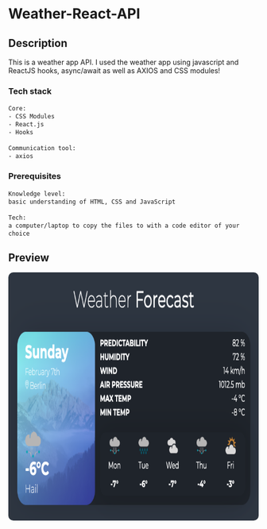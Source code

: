 # Weather-React-API

## Description
<p> This is a weather app API. I used the weather app using javascript and ReactJS hooks, async/await as well as AXIOS and CSS modules!


### Tech stack

```
Core:
- CSS Modules
- React.js
- Hooks

Communication tool:
- axios
```

### Prerequisites

```
Knowledge level:
basic understanding of HTML, CSS and JavaScript

Tech:
a computer/laptop to copy the files to with a code editor of your choice
```

## Preview

<img src="/preview.png" height="500" style="border-radius:10px;margin-bottom:1rem;" />
